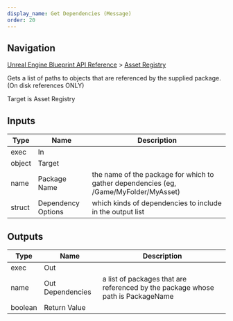 ```yaml
---
display_name: Get Dependencies (Message)
order: 20
---
```

## Navigation

[Unreal Engine Blueprint API Reference](https://dev.epicgames.com/documentation/en-us/unreal-engine/BlueprintAPI) > [Asset Registry](https://dev.epicgames.com/documentation/en-us/unreal-engine/BlueprintAPI/AssetRegistry)

Gets a list of paths to objects that are referenced by the supplied package. (On disk references ONLY)

Target is Asset Registry

## Inputs

| Type | Name | Description |
| --- | --- | --- |
| exec | In |  |
| object | Target |  |
| name | Package Name | the name of the package for which to gather dependencies (eg, /Game/MyFolder/MyAsset) |
| struct | Dependency Options | which kinds of dependencies to include in the output list |

## Outputs

| Type | Name | Description |
| --- | --- | --- |
| exec | Out |  |
| name | Out Dependencies | a list of packages that are referenced by the package whose path is PackageName |
| boolean | Return Value |  |
